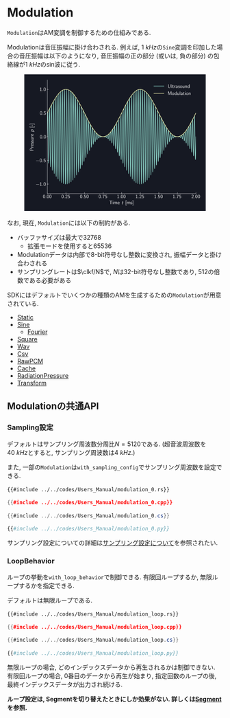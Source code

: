 # Modulation

`Modulation`はAM変調を制御するための仕組みである.

Modulationは音圧振幅に掛け合わされる.
例えば, $\SI{1}{kHz}$の`Sine`変調を印加した場合の音圧振幅は以下のようになり, 音圧振幅の正の部分 (或いは, 負の部分) の包絡線が$\SI{1}{kHz}$のsin波に従う.

<figure>
  <img src="../fig/Users_Manual/sine_1k_mod.png"/>
</figure>

なお, 現在, `Modulation`には以下の制約がある.

* バッファサイズは最大で32768
  * 拡張モードを使用すると65536
* Modulationデータは内部で8-bit符号なし整数に変換され, 振幅データと掛け合わされる
* サンプリングレートは$\clkf/N$で, $N$は32-bit符号なし整数であり, $512$の倍数である必要がある

SDKにはデフォルトでいくつかの種類のAMを生成するための`Modulation`が用意されている.

* [Static](./modulation/static.md)
* [Sine](./modulation/sine.md)
  * [Fourier](./modulation/fourier.md)
* [Square](./modulation/square.md)
* [Wav](./modulation/wav.md)
* [Csv](./modulation/csv.md)
* [RawPCM](./modulation/rawpcm.md)
* [Cache](./modulation/cache.md)
* [RadiationPressure](./modulation/radiation.md)
* [Transform](./modulation/transform.md)

## Modulationの共通API

### Sampling設定

デフォルトはサンプリング周波数分周比$N=5120$である.
(超音波周波数を$\SI{40}{kHz}$とすると, サンプリング周波数は$\SI{4}{kHz}$.)

また, 一部の`Modulation`は`with_sampling_config`でサンプリング周波数を設定できる.

```rust,edition2021
{{#include ../../codes/Users_Manual/modulation_0.rs}}
```

```cpp
{{#include ../../codes/Users_Manual/modulation_0.cpp}}
```

```cs
{{#include ../../codes/Users_Manual/modulation_0.cs}}
```

```python
{{#include ../../codes/Users_Manual/modulation_0.py}}
```

サンプリング設定についての詳細は[サンプリング設定について](./sampling_config.md)を参照されたい.

### LoopBehavior

ループの挙動を`with_loop_behavior`で制御できる.
有限回ループするか, 無限ループするかを指定できる.

デフォルトは無限ループである.

```rust,edition2021
{{#include ../../codes/Users_Manual/modulation_loop.rs}}
```

```cpp
{{#include ../../codes/Users_Manual/modulation_loop.cpp}}
```

```cs
{{#include ../../codes/Users_Manual/modulation_loop.cs}}
```

```python
{{#include ../../codes/Users_Manual/modulation_loop.py}}
```

無限ループの場合, どのインデックスデータから再生されるかは制御できない.
有限回ループの場合, 0番目のデータから再生が始まり, 指定回数のループの後, 最終インデックスデータが出力され続ける.

**ループ設定は, Segmentを切り替えたときにしか効果がない. 詳しくは[Segment](./segment.md)を参照.**
